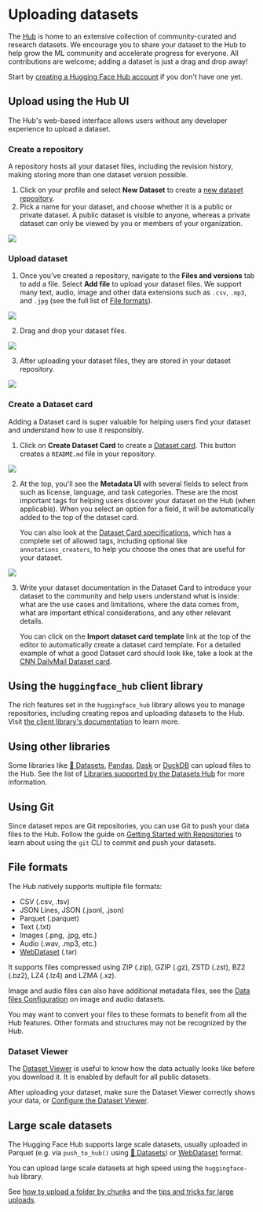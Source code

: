 # Uploading datasets

The [Hub](https://huggingface.co/datasets) is home to an extensive collection of community-curated and research datasets. We encourage you to share your dataset to the Hub to help grow the ML community and accelerate progress for everyone. All contributions are welcome; adding a dataset is just a drag and drop away!

Start by [creating a Hugging Face Hub account](https://huggingface.co/join) if you don't have one yet.

## Upload using the Hub UI

The Hub's web-based interface allows users without any developer experience to upload a dataset.

### Create a repository

A repository hosts all your dataset files, including the revision history, making storing more than one dataset version possible.

1. Click on your profile and select **New Dataset** to create a [new dataset repository](https://huggingface.co/new-dataset).
2. Pick a name for your dataset, and choose whether it is a public or private dataset. A public dataset is visible to anyone, whereas a private dataset can only be viewed by you or members of your organization.

<div class="flex justify-center">
    <img src="https://huggingface.co/datasets/huggingface/documentation-images/resolve/main/datasets/create_repo.png"/>
</div>

### Upload dataset

1. Once you've created a repository, navigate to the **Files and versions** tab to add a file. Select **Add file** to upload your dataset files. We support many text, audio, image and other data extensions such as `.csv`, `.mp3`, and `.jpg` (see the full list of [File formats](#file-formats)).

<div class="flex justify-center">
    <img src="https://huggingface.co/datasets/huggingface/documentation-images/resolve/main/datasets/upload_files.png"/>
</div>

2. Drag and drop your dataset files.

<div class="flex justify-center">
    <img src="https://huggingface.co/datasets/huggingface/documentation-images/resolve/main/datasets/commit_files.png"/>
</div>

3. After uploading your dataset files, they are stored in your dataset repository.

<div class="flex justify-center">
    <img src="https://huggingface.co/datasets/huggingface/documentation-images/resolve/main/datasets/files_stored.png"/>
</div>

### Create a Dataset card

Adding a Dataset card is super valuable for helping users find your dataset and understand how to use it responsibly.

1. Click on **Create Dataset Card** to create a [Dataset card](./datasets-cards). This button creates a `README.md` file in your repository.

<div class="flex justify-center">
    <img src="https://huggingface.co/datasets/huggingface/documentation-images/resolve/main/datasets/dataset_card.png"/>
</div>

2. At the top, you'll see the **Metadata UI** with several fields to select from such as license, language, and task categories. These are the most important tags for helping users discover your dataset on the Hub (when applicable). When you select an option for a field, it will be automatically added to the top of the dataset card.

    You can also look at the [Dataset Card specifications](https://github.com/huggingface/hub-docs/blob/main/datasetcard.md?plain=1), which has a complete set of allowed tags, including optional like `annotations_creators`, to help you choose the ones that are useful for your dataset.

<div class="flex justify-center">
    <img src="https://huggingface.co/datasets/huggingface/documentation-images/resolve/main/datasets/metadata_ui.png"/>
</div>

3. Write your dataset documentation in the Dataset Card to introduce your dataset to the community and help users understand what is inside: what are the use cases and limitations, where the data comes from, what are important ethical considerations, and any other relevant details.

    You can click on the **Import dataset card template** link at the top of the editor to automatically create a dataset card template. For a detailed example of what a good Dataset card should look like, take a look at the [CNN DailyMail Dataset card](https://huggingface.co/datasets/cnn_dailymail).

## Using the `huggingface_hub` client library

The rich features set in the `huggingface_hub` library allows you to manage repositories, including creating repos and uploading datasets to the Hub. Visit [the client library's documentation](https://huggingface.co/docs/huggingface_hub/index) to learn more.

## Using other libraries

Some libraries like [🤗 Datasets](../datasets/index), [Pandas](https://pandas.pydata.org/), [Dask](https://www.dask.org/) or [DuckDB](https://duckdb.org/) can upload files to the Hub.
See the list of [Libraries supported by the Datasets Hub](./datasets-libraries) for more information.

## Using Git

Since dataset repos are Git repositories, you can use Git to push your data files to the Hub. Follow the guide on [Getting Started with Repositories](repositories-getting-started) to learn about using the `git` CLI to commit and push your datasets.

## File formats

The Hub natively supports multiple file formats:

- CSV (.csv, .tsv)
- JSON Lines, JSON (.jsonl, .json)
- Parquet (.parquet)
- Text (.txt)
- Images (.png, .jpg, etc.)
- Audio (.wav, .mp3, etc.)
- [WebDataset](https://github.com/webdataset/webdataset) (.tar)

It supports files compressed using ZIP (.zip), GZIP (.gz), ZSTD (.zst), BZ2 (.bz2), LZ4 (.lz4) and LZMA (.xz).

Image and audio files can also have additional metadata files, see the [Data files Configuration](./datasets-data-files-configuration#image-and-audio-datasets) on image and audio datasets.

You may want to convert your files to these formats to benefit from all the Hub features.
Other formats and structures may not be recognized by the Hub.

### Dataset Viewer

The [Dataset Viewer](./datasets-viewer) is useful to know how the data actually looks like before you download it.
It is enabled by default for all public datasets.

After uploading your dataset, make sure the Dataset Viewer correctly shows your data, or [Configure the Dataset Viewer](./datasets-viewer-configure).

## Large scale datasets

The Hugging Face Hub supports large scale datasets, usually uploaded in Parquet (e.g. via `push_to_hub()` using [🤗 Datasets](../datasets/index)) or [WebDataset](https://github.com/webdataset/webdataset) format.

You can upload large scale datasets at high speed using the `huggingface-hub` library.

See [how to upload a folder by chunks](../huggingface_hub/guides/upload#upload-a-folder-by-chunks) and the [tips and tricks for large uploads](../huggingface_hub/guides/upload#tips-and-tricks-for-large-uploads).
